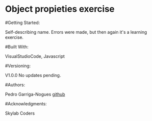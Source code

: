 # Object propieties exercise

#Getting Started:

Self-describing name.
Errors were made, but then again it's a learning exercise.

#Built With:

VisualStudioCode,
Javascript

#Versioning:

V1.0.0
No updates pending.

#Authors:

Pedro Garriga-Nogues
[github](https://github.com/PedroGarrigaNogues)

#Acknowledgments:

Skylab Coders
